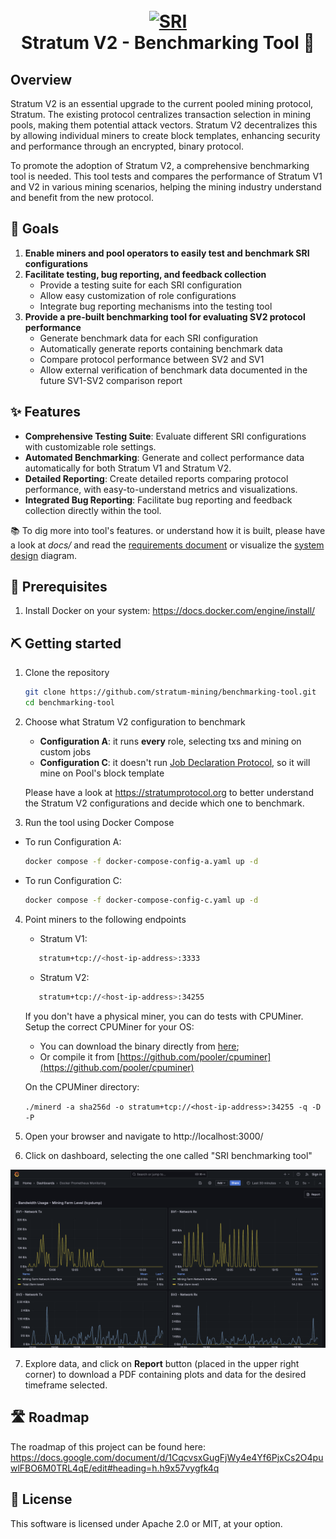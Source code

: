 <h1 align="center">
  <br>
  <a href="https://stratumprotocol.org"><img src="https://github.com/stratum-mining/stratumprotocol.org/blob/660ecc6ccd2eca82d0895cef939f4670adc6d1f4/src/.vuepress/public/assets/stratum-logo%402x.png" alt="SRI" width="200"></a>
  <br>
Stratum V2 - Benchmarking Tool 📏
  <br>
</h1>


## Overview

Stratum V2 is an essential upgrade to the current pooled mining protocol, Stratum. The existing protocol centralizes transaction selection in mining pools, making them potential attack vectors. Stratum V2 decentralizes this by allowing individual miners to create block templates, enhancing security and performance through an encrypted, binary protocol.

To promote the adoption of Stratum V2, a comprehensive benchmarking tool is needed. This tool tests and compares the performance of Stratum V1 and V2 in various mining scenarios, helping the mining industry understand and benefit from the new protocol.

## 🎯 Goals

1. **Enable miners and pool operators to easily test and benchmark SRI configurations**
2. **Facilitate testing, bug reporting, and feedback collection**
    - Provide a testing suite for each SRI configuration
    - Allow easy customization of role configurations
    - Integrate bug reporting mechanisms into the testing tool
3. **Provide a pre-built benchmarking tool for evaluating SV2 protocol performance**
    - Generate benchmark data for each SRI configuration
    - Automatically generate reports containing benchmark data
    - Compare protocol performance between SV2 and SV1
    - Allow external verification of benchmark data documented in the future SV1-SV2 comparison report

## ✨ Features

- **Comprehensive Testing Suite**: Evaluate different SRI configurations with customizable role settings.
- **Automated Benchmarking**: Generate and collect performance data automatically for both Stratum V1 and Stratum V2.
- **Detailed Reporting**: Create detailed reports comparing protocol performance, with easy-to-understand metrics and visualizations.
- **Integrated Bug Reporting**: Facilitate bug reporting and feedback collection directly within the tool.

📚 To dig more into tool's features. or understand how it is built, please have a look at *docs/* and read the [requirements document](./docs/requirements-document.md) or visualize the [system design](./docs/system-design.png) diagram.


## 🐳 Prerequisites

1. Install Docker on your system: https://docs.docker.com/engine/install/

## ⛏️ Getting started

1. Clone the repository
    ```bash
    git clone https://github.com/stratum-mining/benchmarking-tool.git
    cd benchmarking-tool
    ```

2. Choose what Stratum V2 configuration to benchmark
   - **Configuration A**: it runs **every** role, selecting txs and mining on custom jobs
   - **Configuration C**: it doesn't run [Job Declaration Protocol](https://github.com/stratum-mining/sv2-spec/blob/main/06-Job-Declaration-Protocol.md), so it will mine on Pool's block template
  
    Please have a look at https://stratumprotocol.org to better understand the Stratum V2 configurations and decide which one to benchmark.

3. Run the tool using Docker Compose
- To run Configuration A:
     ```bash
     docker compose -f docker-compose-config-a.yaml up -d
     ```
- To run Configuration C:
     ```bash
     docker compose -f docker-compose-config-c.yaml up -d
     ```

4. Point miners to the following endpoints
   - Stratum V1:
   ```bash
      stratum+tcp://<host-ip-address>:3333
   ```
   - Stratum V2:
   ```bash
      stratum+tcp://<host-ip-address>:34255
   ```
   If you don't have a physical miner, you can do tests with CPUMiner.
  Setup the correct CPUMiner for your OS:
    - You can download the binary directly from [here](https://sourceforge.net/projects/cpuminer/files/);
    - Or compile it from [https://github.com/pooler/cpuminer](https://github.com/pooler/cpuminer)

    On the CPUMiner directory:
    
    `./minerd -a sha256d -o stratum+tcp://<host-ip-address>:34255 -q -D -P`

5. Open your browser and navigate to http://localhost:3000/
6. Click on dashboard, selecting the one called "SRI benchmarking tool"
   
<img src="./docs/images/grafana-dashboard.png" alt="grafana-dashboard">
   
7. Explore data, and click on **Report** button (placed in the upper right corner) to download a PDF containing plots and data for the desired timeframe selected.


## 🛣 Roadmap 

The roadmap of this project can be found here: https://docs.google.com/document/d/1CqcvsxGugFjWy4e4Yf6PjxCs2O4puwlFBO6M0TRL4qE/edit#heading=h.h9x57vygfk4q

## 📖 License

This software is licensed under Apache 2.0 or MIT, at your option.